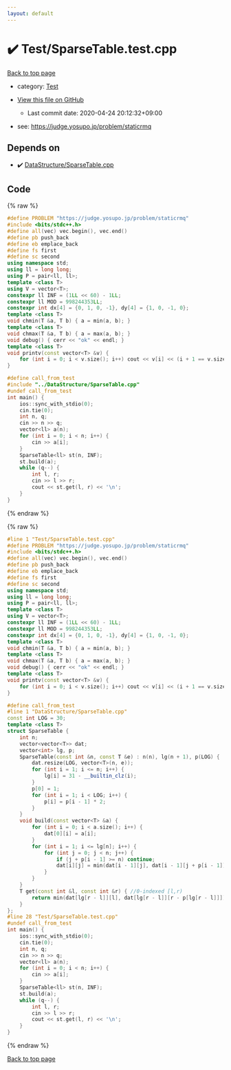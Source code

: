 ```yaml
---
layout: default
---
```


<!-- mathjax config similar to math.stackexchange -->
<script type="text/javascript" async
  src="https://cdnjs.cloudflare.com/ajax/libs/mathjax/2.7.5/MathJax.js?config=TeX-MML-AM_CHTML">
</script>
<script type="text/x-mathjax-config">
  MathJax.Hub.Config({
    TeX: { equationNumbers: { autoNumber: "AMS" }},
    tex2jax: {
      inlineMath: [ ['$','$'] ],
      processEscapes: true
    },
    "HTML-CSS": { matchFontHeight: false },
    displayAlign: "left",
    displayIndent: "2em"
  });
</script>

<script type="text/javascript" src="https://cdnjs.cloudflare.com/ajax/libs/jquery/3.4.1/jquery.min.js"></script>
<script src="https://cdn.jsdelivr.net/npm/jquery-balloon-js@1.1.2/jquery.balloon.min.js" integrity="sha256-ZEYs9VrgAeNuPvs15E39OsyOJaIkXEEt10fzxJ20+2I=" crossorigin="anonymous"></script>
<script type="text/javascript" src="../../assets/js/copy-button.js"></script>
<link rel="stylesheet" href="../../assets/css/copy-button.css" />


# :heavy_check_mark: Test/SparseTable.test.cpp

<a href="../../index.html">Back to top page</a>

* category: <a href="../../index.html#0cbc6611f5540bd0809a388dc95a615b">Test</a>
* <a href="{{ site.github.repository_url }}/blob/master/Test/SparseTable.test.cpp">View this file on GitHub</a>
    - Last commit date: 2020-04-24 20:12:32+09:00


* see: <a href="https://judge.yosupo.jp/problem/staticrmq">https://judge.yosupo.jp/problem/staticrmq</a>


## Depends on

* :heavy_check_mark: <a href="../../library/DataStructure/SparseTable.cpp.html">DataStructure/SparseTable.cpp</a>


## Code

<a id="unbundled"></a>
{% raw %}
```cpp
#define PROBLEM "https://judge.yosupo.jp/problem/staticrmq"
#include <bits/stdc++.h>
#define all(vec) vec.begin(), vec.end()
#define pb push_back
#define eb emplace_back
#define fs first
#define sc second
using namespace std;
using ll = long long;
using P = pair<ll, ll>;
template <class T>
using V = vector<T>;
constexpr ll INF = (1LL << 60) - 1LL;
constexpr ll MOD = 998244353LL;
constexpr int dx[4] = {0, 1, 0, -1}, dy[4] = {1, 0, -1, 0};
template <class T>
void chmin(T &a, T b) { a = min(a, b); }
template <class T>
void chmax(T &a, T b) { a = max(a, b); }
void debug() { cerr << "ok" << endl; }
template <class T>
void printv(const vector<T> &v) {
    for (int i = 0; i < v.size(); i++) cout << v[i] << (i + 1 == v.size() ? '\n' : ' ');
}

#define call_from_test
#include "../DataStructure/SparseTable.cpp"
#undef call_from_test
int main() {
    ios::sync_with_stdio(0);
    cin.tie(0);
    int n, q;
    cin >> n >> q;
    vector<ll> a(n);
    for (int i = 0; i < n; i++) {
        cin >> a[i];
    }
    SparseTable<ll> st(n, INF);
    st.build(a);
    while (q--) {
        int l, r;
        cin >> l >> r;
        cout << st.get(l, r) << '\n';
    }
}
```
{% endraw %}

<a id="bundled"></a>
{% raw %}
```cpp
#line 1 "Test/SparseTable.test.cpp"
#define PROBLEM "https://judge.yosupo.jp/problem/staticrmq"
#include <bits/stdc++.h>
#define all(vec) vec.begin(), vec.end()
#define pb push_back
#define eb emplace_back
#define fs first
#define sc second
using namespace std;
using ll = long long;
using P = pair<ll, ll>;
template <class T>
using V = vector<T>;
constexpr ll INF = (1LL << 60) - 1LL;
constexpr ll MOD = 998244353LL;
constexpr int dx[4] = {0, 1, 0, -1}, dy[4] = {1, 0, -1, 0};
template <class T>
void chmin(T &a, T b) { a = min(a, b); }
template <class T>
void chmax(T &a, T b) { a = max(a, b); }
void debug() { cerr << "ok" << endl; }
template <class T>
void printv(const vector<T> &v) {
    for (int i = 0; i < v.size(); i++) cout << v[i] << (i + 1 == v.size() ? '\n' : ' ');
}

#define call_from_test
#line 1 "DataStructure/SparseTable.cpp"
const int LOG = 30;
template <class T>
struct SparseTable {
    int n;
    vector<vector<T>> dat;
    vector<int> lg, p;
    SparseTable(const int &n, const T &e) : n(n), lg(n + 1), p(LOG) {
        dat.resize(LOG, vector<T>(n, e));
        for (int i = 1; i <= n; i++) {
            lg[i] = 31 - __builtin_clz(i);
        }
        p[0] = 1;
        for (int i = 1; i < LOG; i++) {
            p[i] = p[i - 1] * 2;
        }
    }
    void build(const vector<T> &a) {
        for (int i = 0; i < a.size(); i++) {
            dat[0][i] = a[i];
        }
        for (int i = 1; i <= lg[n]; i++) {
            for (int j = 0; j < n; j++) {
                if (j + p[i - 1] >= n) continue;
                dat[i][j] = min(dat[i - 1][j], dat[i - 1][j + p[i - 1]]);
            }
        }
    }
    T get(const int &l, const int &r) { //0-indexed [l,r)
        return min(dat[lg[r - l]][l], dat[lg[r - l]][r - p[lg[r - l]]]);
    }
};
#line 28 "Test/SparseTable.test.cpp"
#undef call_from_test
int main() {
    ios::sync_with_stdio(0);
    cin.tie(0);
    int n, q;
    cin >> n >> q;
    vector<ll> a(n);
    for (int i = 0; i < n; i++) {
        cin >> a[i];
    }
    SparseTable<ll> st(n, INF);
    st.build(a);
    while (q--) {
        int l, r;
        cin >> l >> r;
        cout << st.get(l, r) << '\n';
    }
}

```
{% endraw %}

<a href="../../index.html">Back to top page</a>

